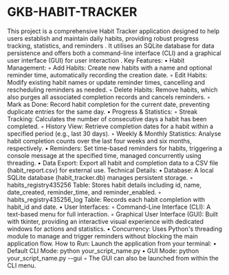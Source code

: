 # GKB-HABIT-TRACKER
This project is a comprehensive Habit Tracker application designed to help users establish and maintain daily habits, providing robust progress tracking, statistics, and reminders . It utilises an SQLite database for data persistence and offers both a command-line interface (CLI) and a graphical user interface (GUI) for user interaction .
Key Features:
• Habit Management:
    ◦ Add Habits: Create new habits with a name and optional reminder time, automatically recording the creation date.
    ◦ Edit Habits: Modify existing habit names or update reminder times, cancelling and rescheduling reminders as needed.
    ◦ Delete Habits: Remove habits, which also purges all associated completion records and cancels reminders.
    ◦ Mark as Done: Record habit completion for the current date, preventing duplicate entries for the same day.
• Progress & Statistics:
    ◦ Streak Tracking: Calculates the number of consecutive days a habit has been completed.
    ◦ History View: Retrieve completion dates for a habit within a specified period (e.g., last 30 days).
    ◦ Weekly & Monthly Statistics: Analyse habit completion counts over the last four weeks and six months, respectively.
• Reminders: Set time-based reminders for habits, triggering a console message at the specified time, managed concurrently using threading.
• Data Export: Export all habit and completion data to a CSV file (habit_report.csv) for external use.
Technical Details:
• Database: A local SQLite database (habit_tracker.db) manages persistent storage.
    ◦ habits_registry435256 Table: Stores habit details including id, name, date_created, reminder_time, and reminder_enabled.
    ◦ habits_registry435256_log Table: Records each habit completion with habit_id and date.
• User Interfaces:
    ◦ Command-Line Interface (CLI): A text-based menu for full interaction.
    ◦ Graphical User Interface (GUI): Built with tkinter, providing an interactive visual experience with dedicated windows for actions and statistics.
• Concurrency: Uses Python's threading module to manage and trigger reminders without blocking the main application flow.
How to Run:
Launch the application from your terminal:
• Default CLI Mode: python your_script_name.py
• GUI Mode: python your_script_name.py --gui
    ◦ The GUI can also be launched from within the CLI menu.
